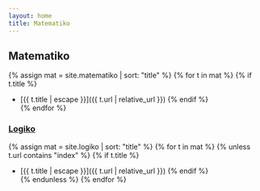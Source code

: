 ```yaml
---
layout: home
title: Matematiko
---
```


## Matematiko

{% assign mat = site.matematiko | sort: "title" %}
{% for t in mat %}
{% if t.title %}
* [{{ t.title | escape }}]({{ t.url | relative_url }})
{% endif %}  
{% endfor %}

### [Logiko](logiko)

{% assign mat = site.logiko | sort: "title" %}
{% for t in mat %}
{% unless t.url contains "index" %}
{% if t.title %}
* [{{ t.title | escape }}]({{ t.url | relative_url }})
{% endif %}  
{% endunless %}
{% endfor %}
